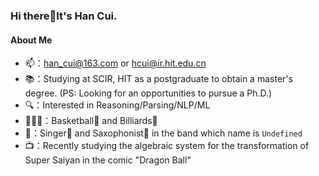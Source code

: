 ### Hi there👋It's Han Cui.

<!--
**cccccent/cccccent** is a ✨ _special_ ✨ repository because its `README.md` (this file) appears on your GitHub profile.

Here are some ideas to get you started:

- 🔭 I’m currently working on ...
- 🌱 I’m currently learning ...
- 👯 I’m looking to collaborate on ...
- 🤔 I’m looking for help with ...
- 💬 Ask me about ...
- 📫 How to reach me: ...
- 😄 Pronouns: ...
- ⚡ Fun fact: ...
-->

#### About Me
* 📫：[han_cui@163.com](han_cui@163.com) or [hcui@ir.hit.edu.cn](hcui@ir.hit.edu.cn)
* 📚：Studying at SCIR, HIT as a postgraduate to obtain a master's degree. (PS: Looking for an opportunities to pursue a Ph.D.)
* 🔍：Interested in Reasoning/Parsing/NLP/ML
* 🏃🏻‍♀️：Basketball🏀 and Billiards🎱
* 🎵：Singer🎤 and Saxophonist🎷 in the band which name is ``Undefined``
* 📺：Recently studying the algebraic system for the transformation of Super Saiyan in the comic "Dragon Ball"
  
